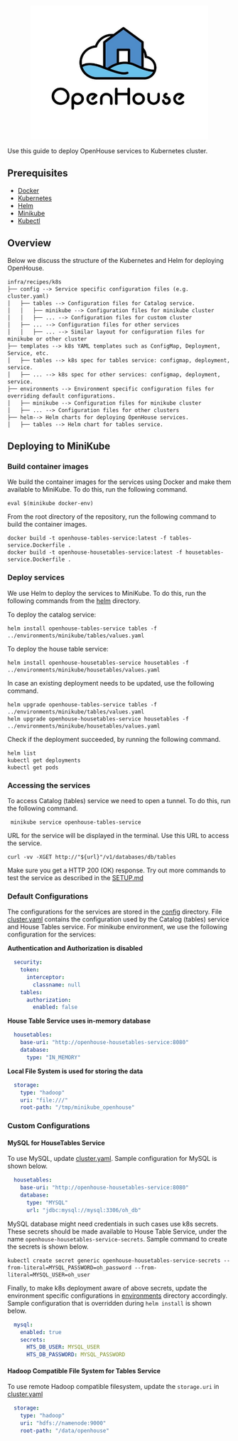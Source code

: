 <html>
  <div align="center">
    <img src="docs/images/openhouse-logo.jpeg" alt="OpenHouse" width="400" height="300">
  </div>
</html>

Use this guide to deploy OpenHouse services to Kubernetes cluster.

## Prerequisites

- [Docker](https://docs.docker.com/get-docker/)
- [Kubernetes](https://kubernetes.io/docs/setup/)
- [Helm](https://helm.sh/docs/intro/install/)
- [Minikube](https://minikube.sigs.k8s.io/docs/start/)
- [Kubectl](https://kubernetes.io/docs/tasks/tools/install-kubectl/)

## Overview

Below we discuss the structure of the Kubernetes and Helm for deploying OpenHouse.

```
infra/recipes/k8s
├── config --> Service specific configuration files (e.g. cluster.yaml)
│   ├── tables --> Configuration files for Catalog service.
│   │   ├── minikube --> Configuration files for minikube cluster
│   │   ├── ... --> Configuration files for custom cluster
│   ├── ... --> Configuration files for other services
│   │   ├── ... --> Similar layout for configuration files for minikube or other cluster
├── templates --> k8s YAML templates such as ConfigMap, Deployment, Service, etc.
│   ├── tables --> k8s spec for tables service: configmap, deployment, service.
│   ├── ... --> k8s spec for other services: configmap, deployment, service.
├── environments --> Environment specific configuration files for overriding default configurations.
│   ├── minikube --> Configuration files for minikube cluster
│   ├── ... --> Configuration files for other clusters
├── helm--> Helm charts for deploying OpenHouse services.
│   ├── tables --> Helm chart for tables service.

```

## Deploying to MiniKube

### Build container images

We build the container images for the services using Docker and make them available to MiniKube. To do this,
run the following command.

```
eval $(minikube docker-env)
```

From the root directory of the repository, run the following command to build the container images.

```
docker build -t openhouse-tables-service:latest -f tables-service.Dockerfile .
docker build -t openhouse-housetables-service:latest -f housetables-service.Dockerfile .
```

### Deploy services

We use Helm to deploy the services to MiniKube. To do this, run the following commands from the [helm](infra/recipes/k8s/helm)
directory.

To deploy the catalog service:
```
helm install openhouse-tables-service tables -f ../environments/minikube/tables/values.yaml
```

To deploy the house table service:
```
helm install openhouse-housetables-service housetables -f ../environments/minikube/housetables/values.yaml
```

In case an existing deployment needs to be updated, use the following command.
```
helm upgrade openhouse-tables-service tables -f ../environments/minikube/tables/values.yaml
helm upgrade openhouse-housetables-service housetables -f ../environments/minikube/housetables/values.yaml
```

Check if the deployment succeeded, by running the following command.
```
helm list
kubectl get deployments
kubectl get pods
```

### Accessing the services

To access Catalog (tables) service we need to open a tunnel. To do this, run the following command.
```
 minikube service openhouse-tables-service
```

URL for the service will be displayed in the terminal. Use this URL to access the service.
```
curl -vv -XGET http://"${url}"/v1/databases/db/tables
```

Make sure you get a HTTP 200 (OK) response. Try out more commands to test the service as described in the [SETUP.md](SETUP.md)

### Default Configurations

The configurations for the services are stored in the [config](infra/recipes/k8s/config) directory.
File [cluster.yaml](infra/recipes/k8s/config/tables/minikube/tables.yaml) contains the configuration used by the
Catalog (tables) service and House Tables service. For minikube environment, we use the following configuration for the
services:

**Authentication and Authorization is disabled**

```yaml
  security:
    token:
      interceptor:
        classname: null
    tables:
      authorization:
        enabled: false
```

**House Table Service uses in-memory database**

```yaml
  housetables:
    base-uri: "http://openhouse-housetables-service:8080"
    database:
      type: "IN_MEMORY"
```

**Local File System is used for storing the data**

```yaml
  storage:
    type: "hadoop"
    uri: "file:///"
    root-path: "/tmp/minikube_openhouse"
```

### Custom Configurations

#### MySQL for HouseTables Service

To use MySQL, update [cluster.yaml](infra/recipes/k8s/config/housetables/minikube/housetables.yaml). Sample
configuration for MySQL is shown below.
    
```yaml
  housetables:
    base-uri: "http://openhouse-housetables-service:8080"
    database:
      type: "MYSQL"
      url: "jdbc:mysql://mysql:3306/oh_db"
```

MySQL database might need credentials in such cases use k8s secrets. These secrets should be made available to House Table
Service, under the name `openhouse-housetables-service-secrets`. Sample command to create the secrets is
shown below.

```
kubectl create secret generic openhouse-housetables-service-secrets --from-literal=MYSQL_PASSWORD=oh_password --from-literal=MYSQL_USER=oh_user
```

Finally, to make k8s deployment aware of above secrets, update the environment specific configurations in 
[environments](infra/recipes/k8s/environments/minikube) directory accordingly. Sample configuration that is overridden
during `helm install` is shown below.

```yaml
  mysql:
    enabled: true
    secrets:
      HTS_DB_USER: MYSQL_USER
      HTS_DB_PASSWORD: MYSQL_PASSWORD
```

#### Hadoop Compatible File System for Tables Service

To use remote Hadoop compatible filesystem, update the `storage.uri` in [cluster.yaml](infra/recipes/k8s/config/tables/minikube/tables.yaml)

```yaml
  storage:
    type: "hadoop"
    uri: "hdfs://namenode:9000"
    root-path: "/data/openhouse"
```